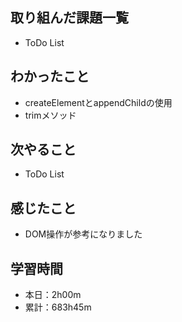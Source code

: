 ## 取り組んだ課題一覧
- ToDo List
## わかったこと
- createElementとappendChildの使用
- trimメソッド
## 次やること
- ToDo List
## 感じたこと
- DOM操作が参考になりました
## 学習時間
- 本日：2h00m
- 累計：683h45m
